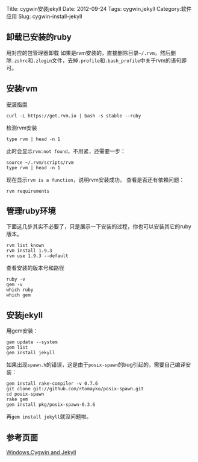 Title: cygwin安装jekyll
Date: 2012-09-24
Tags: cygwin,jekyll
Category:软件应用
Slug: cygwin-install-jekyll

## 卸载已安装的ruby
用对应的包管理器卸载
如果是rvm安装的，直接删除目录`~/.rvm`，然后删除`.zshrc`和`.zlogin`文件，去掉`.profile`和`.bash_profile`中关于rvm的语句即可。

## 安装rvm
[安装指南](https://rvm.io/rvm/install/)

    curl -L https://get.rvm.io | bash -s stable --ruby

检测rvm安装

    type rvm | head -n 1

此时会显示`rvm:not found`，不用紧，还需要一步：

    source ~/.rvm/scripts/rvm
	type rvm | head -n 1

现在显示`rvm is a function`，说明rvm安装成功。
查看是否还有依赖问题：

    rvm requirements

## 管理ruby环境
下面这几步其实不必要了，只是展示一下安装的过程，你也可以安装其它的ruby版本。

    rvm list known
	rvm install 1.9.3
	rvm use 1.9.3 --default

查看安装的版本号和路径

	ruby -v
	gem -v
	which ruby
	which gem

## 安装jekyll
用gem安装：

    gem update --system
	gem list
	gem install jekyll

如果出现`spawn.h`的错误，这是由于`posix-spawn`的bug引起的，需要自己编译安装：
	
	gem install rake-compiler -v 0.7.6
	git clone git://github.com/rtomayko/posix-spawn.git
	cd posix-spawn
	rake gem
	gem install pkg/posix-spawn-0.3.6

再`gem install jekyll`就没问题啦。

## 参考页面
[Windows,Cygwin and Jekyll](http://matt.scharley.me/2012/03/10/windows-cygwin-and-jekyll.html)
